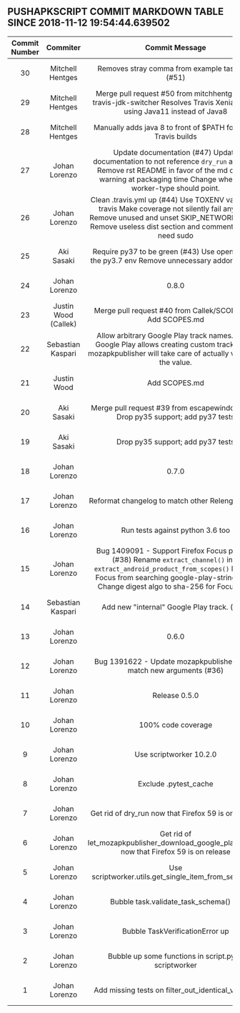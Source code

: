 ## PUSHAPKSCRIPT COMMIT MARKDOWN TABLE SINCE 2018-11-12 19:54:44.639502

| Commit Number | Commiter | Commit Message | Commit Url | Date | 
|:---:|:----:|:----------------------------------:|:------:|:----:| 
|30|Mitchell Hentges|Removes stray comma from example task json (#51)|[URL](https://api.github.com/repos/mozilla-releng/pushapkscript/commits/654ff459c35c9100cb9da8176c0e431a459e57d8)|2018-11-12 09:10:41 
|29|Mitchell Hentges|Merge pull request #50 from mitchhentges/fix-travis-jdk-switcher  Resolves Travis Xenial image using Java11 instead of Java8|[URL](https://api.github.com/repos/mozilla-releng/pushapkscript/commits/0fa1fec2424cba14dfa2c22ab42e44e937ffedc4)|2018-11-09 22:28:06 
|28|Mitchell Hentges|Manually adds java 8 to front of $PATH for xenial Travis builds|[URL](https://api.github.com/repos/mozilla-releng/pushapkscript/commits/2e8cc150527906f7d9bd23658c96f5d4221fdcf9)|2018-11-09 21:41:37 
|27|Johan Lorenzo|Update documentation (#47)    Update documentation to not reference `dry_run` anymore    Remove rst README in favor of the md one    Fix warning at packaging time    Change where the worker-type should point.|[URL](https://api.github.com/repos/mozilla-releng/pushapkscript/commits/91aaa35f170f6f263b2ebb1dca6c6f44ef6ea8bc)|2018-10-19 16:33:54 
|26|Johan Lorenzo|Clean .travis.yml up (#44)    Use TOXENV variable in travis    Make coverage not silently fail anymore    Remove unused and unset SKIP_NETWORK_TESTS    Remove useless dist section and comment why we need sudo|[URL](https://api.github.com/repos/mozilla-releng/pushapkscript/commits/bc2d1c8eef6fffdf0f4b55be54f636c2feedd3bc)|2018-08-01 12:21:08 
|25|Aki Sasaki|Require py37 to be green (#43)    Use openjdk8 on the py3.7 env    Remove unnecessary addon section|[URL](https://api.github.com/repos/mozilla-releng/pushapkscript/commits/8eeb5523eae0f228fb54300cf25549e844449658)|2018-08-01 09:09:56 
|24|Johan Lorenzo|0.8.0|[URL](https://api.github.com/repos/mozilla-releng/pushapkscript/commits/f49f468012854f47ade5b01dac7bc0663442b153)|2018-06-22 12:00:20 
|23|Justin Wood (Callek)|Merge pull request #40 from Callek/SCOPES.md  Add SCOPES.md|[URL](https://api.github.com/repos/mozilla-releng/pushapkscript/commits/a3ef852c1a009941abc568dabf5c2226cdf8300c)|2018-06-21 14:40:26 
|22|Sebastian Kaspari|Allow arbitrary Google Play track names. (#41)  Google Play allows creating custom tracks now. mozapkpublisher will take  care of actually validating the value.|[URL](https://api.github.com/repos/mozilla-releng/pushapkscript/commits/1895790d60f0602bb17742d76e087feb6f0bf7f2)|2018-06-18 15:09:27 
|21|Justin Wood|Add SCOPES.md|[URL](https://api.github.com/repos/mozilla-releng/pushapkscript/commits/2f2549a08610a2f5722ef50e1e8aee73a5fbfb66)|2018-05-19 01:59:01 
|20|Aki Sasaki|Merge pull request #39 from escapewindow/py36  Drop py35 support; add py37 tests|[URL](https://api.github.com/repos/mozilla-releng/pushapkscript/commits/888945dfa4c25e4eeda3a08dc12c1e43ccb5daba)|2018-05-16 16:58:28 
|19|Aki Sasaki|Drop py35 support; add py37 tests|[URL](https://api.github.com/repos/mozilla-releng/pushapkscript/commits/7be73b62613dc5011c0b730f41ec83936123f420)|2018-05-15 16:28:09 
|18|Johan Lorenzo|0.7.0|[URL](https://api.github.com/repos/mozilla-releng/pushapkscript/commits/dc5fb74797f04b0b63659695c68914862aafd55a)|2018-04-27 15:48:36 
|17|Johan Lorenzo|Reformat changelog to match other Releng projects|[URL](https://api.github.com/repos/mozilla-releng/pushapkscript/commits/bb490b62ff54b33a43da0010a0c37e3551d868c0)|2018-04-27 15:39:12 
|16|Johan Lorenzo|Run tests against python 3.6 too|[URL](https://api.github.com/repos/mozilla-releng/pushapkscript/commits/f701832c6ba30a3eb6a7f878cd411832a68cd226)|2018-04-27 15:24:00 
|15|Johan Lorenzo|Bug 1409091 - Support Firefox Focus product (#38)    Rename `extract_channel()` into `extract_android_product_from_scopes()`    Prevent Focus from searching google-play-strings.json    Change digest algo to sha-256 for Focus only|[URL](https://api.github.com/repos/mozilla-releng/pushapkscript/commits/1ebdf18a0cabe57ff3276843da36cf1bff583c16)|2018-04-27 14:53:52 
|14|Sebastian Kaspari|Add new "internal" Google Play track. (#37)|[URL](https://api.github.com/repos/mozilla-releng/pushapkscript/commits/1be196589577a922017ec7fa216eab927f72ddd0)|2018-04-24 14:21:25 
|13|Johan Lorenzo|0.6.0|[URL](https://api.github.com/repos/mozilla-releng/pushapkscript/commits/dfe96565692ea7075557595ab3aa8cdfa8759637)|2018-04-20 09:27:02 
|12|Johan Lorenzo|Bug 1391622 - Update mozapkpublisher call to match new arguments (#36)|[URL](https://api.github.com/repos/mozilla-releng/pushapkscript/commits/bcc0fccb0bc26139b1189abc3ee3dcda8300aa9c)|2018-04-20 09:24:56 
|11|Johan Lorenzo|Release 0.5.0|[URL](https://api.github.com/repos/mozilla-releng/pushapkscript/commits/d1dff7582b0587f53535fe4c90a37d6604d1a3f7)|2018-03-16 16:49:04 
|10|Johan Lorenzo|100% code coverage|[URL](https://api.github.com/repos/mozilla-releng/pushapkscript/commits/397a73a6ea603d47e0a618c378d3daa5113af03a)|2018-03-15 11:01:47 
|9|Johan Lorenzo|Use scriptworker 10.2.0|[URL](https://api.github.com/repos/mozilla-releng/pushapkscript/commits/9723515a6f8236edc7355410105f49ed0f3ec589)|2018-03-15 10:53:22 
|8|Johan Lorenzo|Exclude .pytest_cache|[URL](https://api.github.com/repos/mozilla-releng/pushapkscript/commits/4e946a513c7fac8af48bb952be8fa5659473999a)|2018-03-15 10:38:16 
|7|Johan Lorenzo|Get rid of dry_run now that Firefox 59 is on release|[URL](https://api.github.com/repos/mozilla-releng/pushapkscript/commits/47ecef320ffdad39e6b27d57d87602373472d1b8)|2018-03-06 18:57:52 
|6|Johan Lorenzo|Get rid of let_mozapkpublisher_download_google_play_strings now that Firefox 59 is on release|[URL](https://api.github.com/repos/mozilla-releng/pushapkscript/commits/1d79e959915cb5ef399b61ed20a56f2163eb8608)|2018-03-06 18:32:34 
|5|Johan Lorenzo|Use scriptworker.utils.get_single_item_from_sequence|[URL](https://api.github.com/repos/mozilla-releng/pushapkscript/commits/582f01e205636123a06ebaa8ce5d8478e89ca940)|2018-03-06 18:25:34 
|4|Johan Lorenzo|Bubble task.validate_task_schema() up|[URL](https://api.github.com/repos/mozilla-releng/pushapkscript/commits/7da07e241637ccbc91df913d15d1d840dea8614e)|2018-03-06 16:23:23 
|3|Johan Lorenzo|Bubble TaskVerificationError up|[URL](https://api.github.com/repos/mozilla-releng/pushapkscript/commits/5fee4612f5c4e772e402222e278893f74a562b7d)|2018-03-06 16:14:24 
|2|Johan Lorenzo|Bubble up some functions in script.py to scriptworker|[URL](https://api.github.com/repos/mozilla-releng/pushapkscript/commits/d938c1d9335242557526f8f078060f198dfe09f2)|2018-03-06 16:10:23 
|1|Johan Lorenzo|Add missing tests on filter_out_identical_values()|[URL](https://api.github.com/repos/mozilla-releng/pushapkscript/commits/04407528d1d67aabc7ff6846dbba4c2f0b68a354)|2018-03-05 17:53:13 


